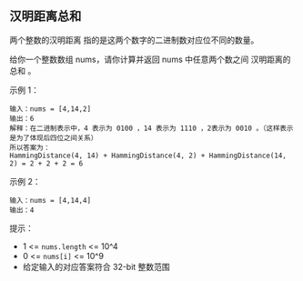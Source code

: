 ## 汉明距离总和

两个整数的汉明距离 指的是这两个数字的二进制数对应位不同的数量。

给你一个整数数组 nums，请你计算并返回 nums 中任意两个数之间 汉明距离的总和 。


示例 1：

```
输入：nums = [4,14,2]
输出：6
解释：在二进制表示中，4 表示为 0100 ，14 表示为 1110 ，2表示为 0010 。（这样表示是为了体现后四位之间关系）
所以答案为：
HammingDistance(4, 14) + HammingDistance(4, 2) + HammingDistance(14, 2) = 2 + 2 + 2 = 6
```

示例 2：

```
输入：nums = [4,14,4]
输出：4
```

提示：

* 1 <= `nums.length` <= 10^4
* 0 <= `nums[i]` <= 10^9
* 给定输入的对应答案符合 32-bit 整数范围
